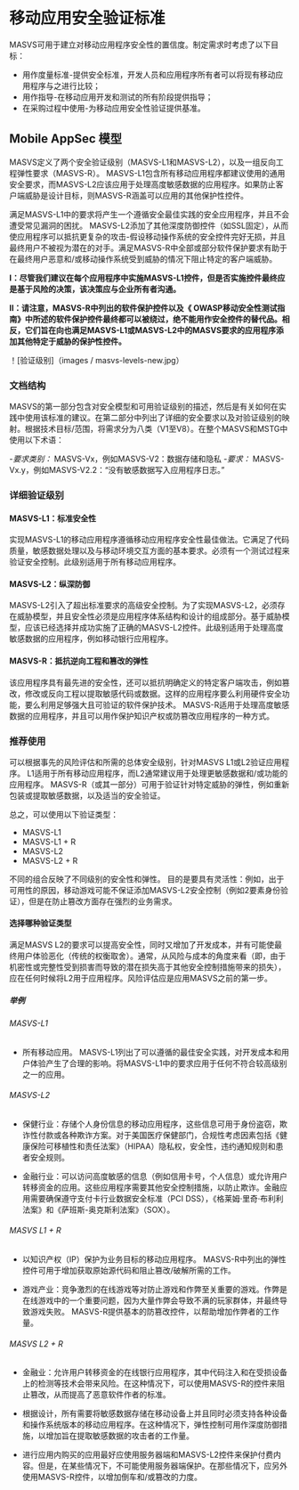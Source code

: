 # 移动应用安全验证标准

MASVS可用于建立对移动应用程序安全性的置信度。制定需求时考虑了以下目标：

- 用作度量标准-提供安全标准，开发人员和应用程序所有者可以将现有移动应用程序与之进行比较；
- 用作指导-在移动应用开发和测试的所有阶段提供指导；
- 在采购过程中使用-为移动应用安全性验证提供基准。

## Mobile AppSec 模型

MASVS定义了两个安全验证级别（MASVS-L1和MASVS-L2），以及一组反向工程弹性要求（MASVS-R）。 MASVS-L1包含所有移动应用程序都建议使用的通用安全要求，而MASVS-L2应该应用于处理高度敏感数据的应用程序。如果防止客户端威胁是设计目标，则MASVS-R涵盖可以应用的其他保护性控件。

满足MASVS-L1中的要求将产生一个遵循安全最佳实践的安全应用程序，并且不会遭受常见漏洞的困扰。 MASVS-L2添加了其他深度防御控件（如SSL固定），从而使应用程序可以抵抗更复杂的攻击-假设移动操作系统的安全控件完好无损，并且最终用户不被视为潜在的对手。满足MASVS-R中全部或部分软件保护要求有助于在最终用户恶意和/或移动操作系统受到威胁的情况下阻止特定的客户端威胁。

**I：尽管我们建议在每个应用程序中实施MASVS-L1控件，但是否实施控件最终应是基于风险的决策，该决策应与企业所有者沟通。**

**II：请注意，MASVS-R中列出的软件保护控件以及《 OWASP移动安全性测试指南》中所述的软件保护控件最终都可以被绕过，绝不能用作安全控件的替代品。相反，它们旨在向也满足MASVS-L1或MASVS-L2中的MASVS要求的应用程序添加其他特定于威胁的保护性控件。**

！[验证级别]（images / masvs-levels-new.jpg）

### 文档结构

MASVS的第一部分包含对安全模型和可用验证级别的描述，然后是有关如何在实践中使用该标准的建议。在第二部分中列出了详细的安全要求以及对验证级别的映射。根据技术目标/范围，将需求分为八类（V1至V8）。在整个MASVS和MSTG中使用以下术语：

-*要求类别：* MASVS-Vx，例如MASVS-V2：数据存储和隐私
-*要求：* MASVS-Vx.y，例如MASVS-V2.2：“没有敏感数据写入应用程序日志。”
  
### 详细验证级别

#### MASVS-L1：标准安全性

实现MASVS-L1的移动应用程序遵循移动应用程序安全性最佳做法。它满足了代码质量，敏感数据处理以及与移动环境交互方面的基本要求。必须有一个测试过程来验证安全控制。此级别适用于所有移动应用程序。

#### MASVS-L2：纵深防御

MASVS-L2引入了超出标准要求的高级安全控制。为了实现MASVS-L2，必须存在威胁模型，并且安全性必须是应用程序体系结构和设计的组成部分。基于威胁模型，应该已经选择并成功实施了正确的MASVS-L2控件。此级别适用于处理高度敏感数据的应用程序，例如移动银行应用程序。

#### MASVS-R：抵抗逆向工程和篡改的弹性

该应用程序具有最先进的安全性，还可以抵抗明确定义的特定客户端攻击，例如篡改，修改或反向工程以提取敏感代码或数据。这样的应用程序要么利用硬件安全功能，要么利用足够强大且可验证的软件保护技术。 MASVS-R适用于处理高度敏感数据的应用程序，并且可以用作保护知识产权或防篡改应用程序的一种方式。

### 推荐使用

可以根据事先的风险评估和所需的总体安全级别，针对MASVS L1或L2验证应用程序。 L1适用于所有移动应用程序，而L2通常建议用于处理更敏感数据和/或功能的应用程序。 MASVS-R（或其一部分）可用于验证针对特定威胁的弹性，例如重新包装或提取敏感数据，以及适当的安全验证。

总之，可以使用以下验证类型：

- MASVS-L1
- MASVS-L1 + R
- MASVS-L2
- MASVS-L2 + R


不同的组合反映了不同级别的安全性和弹性。 目的是要具有灵活性：例如，出于可用性的原因，移动游戏可能不保证添加MASVS-L2安全控制（例如2要素身份验证），但是在防止篡改方面存在强烈的业务需求。
<div style="page-break-after: always;">
</div>

#### 选择哪种验证类型

满足MASVS L2的要求可以提高安全性，同时又增加了开发成本，并有可能使最终用户体验恶化（传统的权衡取舍）。通常，从风险与成本的角度来看（即，由于机密性或完整性受到损害而导致的潜在损失高于其他安全控制措施带来的损失），应在任何时候将L2用于应用程序。风险评估应是应用MASVS之前的第一步。

##### 举例

###### MASVS-L1

- 所有移动应用。 MASVS-L1列出了可以遵循的最佳安全实践，对开发成本和用户体验产生了合理的影响。将MASVS-L1中的要求应用于任何不符合较高级别之一的应用。

###### MASVS-L2

- 保健行业：存储个人身份信息的移动应用程序，这些信息可用于身份盗窃，欺诈性付款或各种欺诈方案。对于美国医疗保健部门，合规性考虑因素包括《健康保险可移植性和责任法案》（HIPAA）隐私权，安全性，违约通知规则和患者安全规则。

- 金融行业：可以访问高度敏感的信息（例如信用卡号，个人信息）或允许用户转移资金的应用。这些应用程序需要其他安全控制措施，以防止欺诈。金融应用需要确保遵守支付卡行业数据安全标准（PCI DSS），《格莱姆·里奇·布利利法案》和《萨班斯-奥克斯利法案》（SOX）。

###### MASVS L1 + R

- 以知识产权（IP）保护为业务目标的移动应用程序。 MASVS-R中列出的弹性控件可用于增加获取原始源代码和阻止篡改/破解所需的工作。

- 游戏产业：竞争激烈的在线游戏等对防止游戏和作弊至关重要的游戏。作弊是在线游戏中的一个重要问题，因为大量作弊会导致不满的玩家群体，并最终导致游戏失败。 MASVS-R提供基本的防篡改控件，以帮助增加作弊者的工作量。

###### MASVS L2 + R

- 金融业：允许用户转移资金的在线银行应用程序，其中代码注入和在受损设备上的检测等技术会带来风险。在这种情况下，可以使用MASVS-R的控件来阻止篡改，从而提高了恶意软件作者的标准。

- 根据设计，所有需要将敏感数据存储在移动设备上并且同时必须支持各种设备和操作系统版本的移动应用程序。在这种情况下，弹性控制可用作深度防御措施，以增加旨在提取敏感数据的攻击者的工作量。

- 进行应用内购买的应用最好应使用服务器端和MASVS-L2控件来保护付费内容。但是，在某些情况下，不可能使用服务器端保护。在那些情况下，应另外使用MASVS-R控件，以增加倒车和/或篡改的力度。